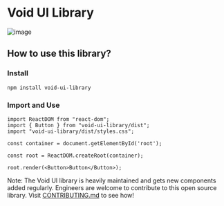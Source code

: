 # Void UI Library

![image](https://wallpaperaccess.com/full/2106068.png)

## How to use this library?

### Install

`npm install void-ui-library`

### Import and Use

```JSX
import ReactDOM from "react-dom";
import { Button } from "void-ui-library/dist";
import "void-ui-library/dist/styles.css";

const container = document.getElementById('root');

const root = ReactDOM.createRoot(container);

root.render(<Button>Button</Button>);
```

Note: The Void UI library is heavily maintained and gets new components added regularly. Engineers are welcome to contribute to this open source library. Visit [CONTRIBUTING.md](https://github.com/JordanUrbaezLu/void-ui-library/blob/main/CONTRIBUTING.md) to see how!
